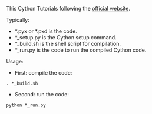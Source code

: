 This Cython Tutorials following the [official website](http://docs.cython.org/en/latest/src/tutorial/index.html).

Typically: 

- \*.pyx or \*.pxd is the code.  
- \*_setup.py is the Cython setup command.
- \*_build.sh is the shell script for compilation.
- \*_run.py is the code to run the compiled Cython code.

Usage:

- First: compile the code:
``` 
. *_build.sh
```
- Second: run the code:
```
python *_run.py
```
